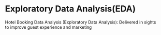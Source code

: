 # Exploratory Data Analysis(EDA)
Hotel Booking Data Analysis (Exploratory Data Analysis): Delivered in
sights to improve guest experience and marketing
